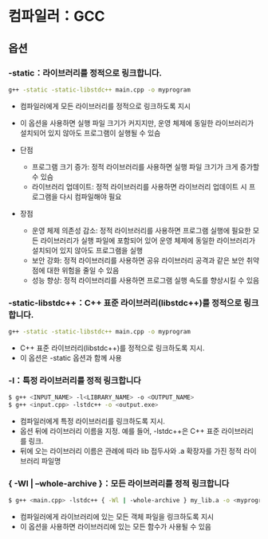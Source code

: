 # 컴파일러：GCC

## 옵션

### -static：라이브러리를 정적으로 링크합니다.

```bash
g++ -static -static-libstdc++ main.cpp -o myprogram
```

- 컴파일러에게 모든 라이브러리를 정적으로 링크하도록 지시
- 이 옵션을 사용하면 실행 파일 크기가 커지지만, 운영 체제에 동일한 라이브러리가 설치되어 있지 않아도 프로그램이 실행될 수 있슴

- 단점

  - 프로그램 크기 증가: 정적 라이브러리를 사용하면 실행 파일 크기가 크게 증가할 수 있슴
  - 라이브러리 업데이트: 정적 라이브러리를 사용하면 라이브러리 업데이트 시 프로그램을 다시 컴파일해야 필요

- 장점

  - 운영 체제 의존성 감소: 정적 라이브러리를 사용하면 프로그램 실행에 필요한 모든 라이브러리가 실행 파일에 포함되어 있어 운영 체제에 동일한 라이브러리가 설치되어 있지 않아도 프로그램을 실행
  - 보안 강화: 정적 라이브러리를 사용하면 공유 라이브러리 공격과 같은 보안 취약점에 대한 위험을 줄일 수 있음
  - 성능 향상: 정적 라이브러리를 사용하면 프로그램 실행 속도를 향상시킬 수 있음

### -static-libstdc++：C++ 표준 라이브러리(libstdc++)를 정적으로 링크합니다.

```bash
g++ -static -static-libstdc++ main.cpp -o myprogram
```

- C++ 표준 라이브러리(libstdc++)를 정적으로 링크하도록 지시.
- 이 옵션은 -static 옵션과 함께 사용

### -l：특정 라이브러리를 정적 링크합니다

```bash
$ g++ <INPUT_NAME> -l<LIBRARY_NAME> -o <OUTPUT_NAME>
$ g++ <input.cpp> -lstdc++ -o <output.exe>
```

- 컴파일러에게 특정 라이브러리를 링크하도록 지시.
- 옵션 뒤에 라이브러리 이름을 지정. 예를 들어, -lstdc++은 C++ 표준 라이브러리를 링크.
- 뒤에 오는 라이브러리 이름은 관례에 따라 lib 접두사와 .a 확장자를 가진 정적 라이브러리 파일명

### { -Wl | –whole-archive }：모든 라이브러리를 정적 링크합니다

```bash
$ g++ <main.cpp> -lstdc++ { -Wl | -whole-archive } my_lib.a -o <myprogram.exe>
```

- 컴파일러에게 라이브러리에 있는 모든 객체 파일을 링크하도록 지시
- 이 옵션을 사용하면 라이브러리에 있는 모든 함수가 사용될 수 있음
